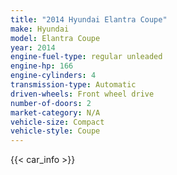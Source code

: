 ```yaml
---
title: "2014 Hyundai Elantra Coupe"
make: Hyundai
model: Elantra Coupe
year: 2014
engine-fuel-type: regular unleaded
engine-hp: 166
engine-cylinders: 4
transmission-type: Automatic
driven-wheels: Front wheel drive
number-of-doors: 2
market-category: N/A
vehicle-size: Compact
vehicle-style: Coupe
---
```


{{< car_info >}}

